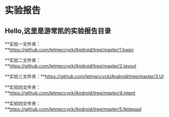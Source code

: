 # 实验报告

## Hello,这里是游常凯的实验报告目录 



**实验一文件夹：**https://github.com/letmeccyck/Android/tree/master/1.basic

**实验二文件夹：**https://github.com/letmeccyck/Android/tree/master/2.layout

**实验三文件夹：**https://github.com/letmeccyck/Android/tree/master/3.UI

**实验四文件夹：**https://github.com/letmeccyck/Android/tree/master/4.intent

**实验四文件夹：**https://github.com/letmeccyck/Android/tree/master/5.Notepad